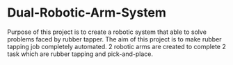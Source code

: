# Dual-Robotic-Arm-System

Purpose of this project is to create a robotic system that able to solve problems faced by rubber tapper.
The aim of this project is to make rubber tapping job completely automated.
2 robotic arms are created to complete 2 task which are rubber tapping and pick-and-place.

